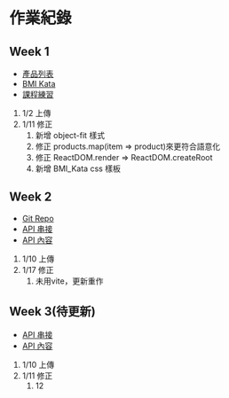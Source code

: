 # 作業紀錄

## Week 1

- [產品列表](https://yuyeh1212.github.io/ReactTask/w1/index.html)
- [BMI Kata](https://yuyeh1212.github.io/ReactTask/w1_BMIKata/index.html)
- [課程練習](https://yuyeh1212.github.io/ReactTask/w1_Kata/index.html)

1. 1/2 上傳
2. 1/11 修正
   1. 新增 object-fit 樣式
   2. 修正 products.map(item => product)來更符合語意化
   3. 修正 ReactDOM.render => ReactDOM.createRoot
   4. 新增 BMI_Kata css 樣板

## Week 2

- [Git Repo](https://github.com/yuyeh1212/React_hw/tree/main/w2)
- [API 串接](https://yuyeh1212.github.io/React_hw/)
- [API 內容](https://ec-course-api.hexschool.io/v2/api/yuyeh1212/products/all)

1. 1/10 上傳
2. 1/17 修正
   1. 未用vite，更新重作

## Week 3(待更新)

- [API 串接](https://yuyeh1212.github.io/React_hw/w2/upload-data.html)
- [API 內容](https://ec-course-api.hexschool.io/v2/api/yuyeh/products/all)

1. 1/10 上傳
2. 1/11 修正
   1. 12
